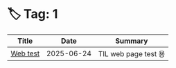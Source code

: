 # 🏷️ Tag: 1

| Title | Date | Summary |
|-------|------|---------|
| [Web test](2025/06/24-web-test.md) | 2025-06-24 | TIL web page test 용 |

